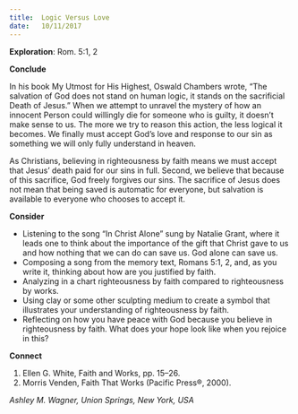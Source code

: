 ```yaml
---
title:  Logic Versus Love
date:   10/11/2017
---
```


**Exploration**: Rom. 5:1, 2

**Conclude**

In his book My Utmost for His Highest, Oswald Chambers wrote, “The salvation of God does not stand on human logic, it stands on the sacrificial Death of Jesus.” When we attempt to unravel the mystery of how an innocent Person could willingly die for someone who is guilty, it doesn’t make sense to us. The more we try to reason this action, the less logical it becomes. We finally must accept God’s love and response to our sin as something we will only fully understand in heaven.

As Christians, believing in righteousness by faith means we must accept that Jesus’ death paid for our sins in full. Second, we believe that because of this sacrifice, God freely forgives our sins. The sacrifice of Jesus does not mean that being saved is automatic for everyone, but salvation is available to everyone who chooses to accept it.

**Consider**

- Listening to the song “In Christ Alone” sung by Natalie Grant, where it leads one to think about the importance of the gift that Christ gave to us and how nothing that we can do can save us. God alone can save us.
- Composing a song from the memory text, Romans 5:1, 2, and, as you write it, thinking about how are you justified by faith.
- Analyzing in a chart righteousness by faith compared to righteousness by works.
- Using clay or some other sculpting medium to create a symbol that illustrates your understanding of righteousness by faith.
- Reflecting on how you have peace with God because you believe in righteousness by faith. What does your hope look like when you rejoice in this?

**Connect**

1. Ellen G. White, Faith and Works, pp. 15–26.
2. Morris Venden, Faith That Works (Pacific Press®, 2000).

_Ashley M. Wagner, Union Springs, New York, USA_